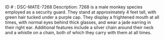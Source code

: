 ID # : DSC-MATE-7268
Description: 7268 is a male monkey species employed as a security guard. They stand at approximately 4 feet tall, with green hair tucked under a purple cap. They display a frightened mouth at all times, with normal eyes behind thick glasses, and wear a jade earring in their right ear. Additional features include a silver chain around their neck and a whistle on a chain, both of which they carry with them at all times.
